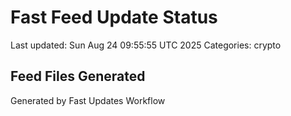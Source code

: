 # Fast Feed Update Status
Last updated: Sun Aug 24 09:55:55 UTC 2025
Categories: crypto

## Feed Files Generated

Generated by Fast Updates Workflow
